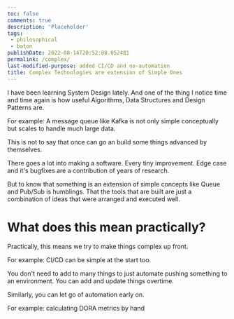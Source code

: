 ```yaml
---
toc: false
comments: true
description: 'Placeholder' 
tags:
 - philosophical
 - baton
publishDate: 2022-08-14T20:52:08.052481
permalink: /complex/
last-modified-purpose: added CI/CD and no-automation
title: Complex Technologies are extension of Simple Ones
---
```


I have been learning System Design lately. And one of the thing I notice time and time again is how useful Algorithms, Data Structures and Design Patterns are.

For example:
A message queue like Kafka is not only simple conceptually but scales to handle much large data.

This is not to say that once can go an build some things advanced by themselves.

There goes a lot into making a software. Every tiny improvement. Edge case and it's bugfixes are a contribution of years of research.

But to know that something is an extension of simple concepts like Queue and Pub/Sub is humblings. That the tools that are built are just a combination of ideas that were arranged and executed well.

# What does this mean practically?

Practically, this means we try to make things complex up front.

For example: CI/CD can be simple at the start too.

You don't need to add to many things to just automate pushing something to an environment. You can add and update things overtime.

Similarly, you can let go of automation early on.

For example: calculating DORA metrics by hand


